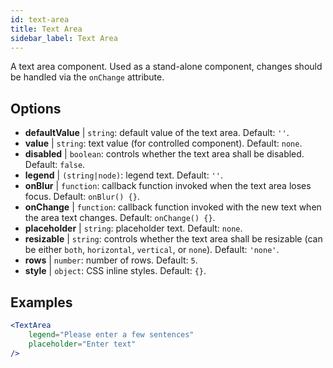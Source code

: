 ```yaml
---
id: text-area
title: Text Area
sidebar_label: Text Area
---
```


A text area component. Used as a stand-alone component, changes should be handled via the `onChange` attribute.

## Options

* __defaultValue__ | `string`: default value of the text area. Default: `''`.
* __value__ | `string`: text value (for controlled component). Default: `none`.
* __disabled__ | `boolean`: controls whether the text area shall be disabled. Default: `false`.
* __legend__ | `(string|node)`: legend text. Default: `''`.
* __onBlur__ | `function`: callback function invoked when the text area loses focus. Default: `onBlur() {}`.
* __onChange__ | `function`: callback function invoked with the new text when the area text changes. Default: `onChange() {}`.
* __placeholder__ | `string`: placeholder text. Default: `none`.
* __resizable__ | `string`: controls whether the text area shall be resizable (can be either `both`, `horizontal`, `vertical`, or `none`). Default: `'none'`.
* __rows__ | `number`: number of rows. Default: `5`.
* __style__ | `object`: CSS inline styles. Default: `{}`.


## Examples

```jsx live
<TextArea
    legend="Please enter a few sentences"
    placeholder="Enter text"
/>
```



